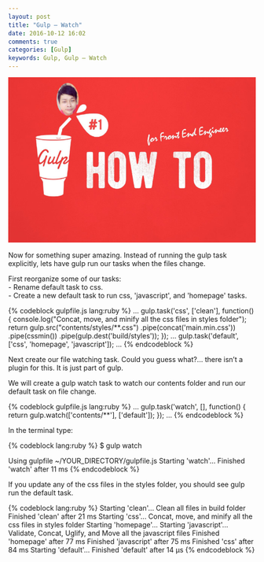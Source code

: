 ```yaml
---
layout: post
title: "Gulp – Watch"
date: 2016-10-12 16:02
comments: true
categories: [Gulp]
keywords: Gulp, Gulp – Watch
---
```


<p>
  <img src="/images/bunlong_gulp.jpg" width="600" alt="Gulp, Gulp – Watch" />
</p>

<p>
  Now for something super amazing. Instead of running the gulp task explicitly, lets have gulp run our tasks when the files change.
</p>

<p>
  First reorganize some of our tasks:<br/>
  - Rename default task to css.<br/>
  - Create a new default task to run css, 'javascript', and 'homepage' tasks.
</p>

{% codeblock gulpfile.js lang:ruby %}
...
gulp.task('css', ['clean'], function() {
  console.log("Concat, move, and minify all the css files in styles folder");
  return gulp.src("contents/styles/**.css")
    .pipe(concat('main.min.css'))
    .pipe(cssmin())
    .pipe(gulp.dest('build/styles'));
});
...
gulp.task('default', ['css', 'homepage', 'javascript']);
...
{% endcodeblock %}

<p>
  Next create our file watching task. Could you guess what?... there isn’t a plugin for this. It is just part of gulp.
</p>

<p>
  We will create a gulp watch task to watch our contents folder and run our default task on file change.
</p>

{% codeblock gulpfile.js lang:ruby %}
...
gulp.task('watch', [], function() {
  return gulp.watch(['contents/**'], ['default']);
});
...
{% endcodeblock %}

<p>
  In the terminal type:
</p>

{% codeblock lang:ruby %}
$ gulp watch

Using gulpfile ~/YOUR_DIRECTORY/gulpfile.js
Starting 'watch'...
Finished 'watch' after 11 ms
{% endcodeblock %}

<p>
  If you update any of the css files in the styles folder, you should see gulp run the default task.
</p>

{% codeblock lang:ruby %}
Starting 'clean'...
Clean all files in build folder
Finished 'clean' after 21 ms
Starting 'css'...
Concat, move, and minify all the css files in styles folder
Starting 'homepage'...
Starting 'javascript'...
Validate, Concat, Uglify, and Move all the javascript files
Finished 'homepage' after 77 ms
Finished 'javascript' after 75 ms
Finished 'css' after 84 ms
Starting 'default'...
Finished 'default' after 14 μs
{% endcodeblock %}
